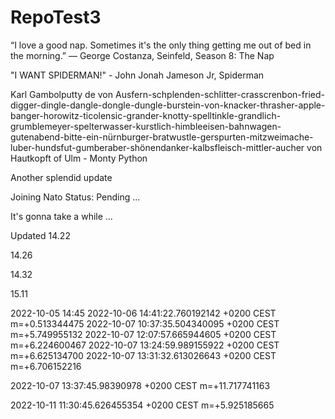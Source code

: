 # RepoTest3

“I love a good nap. Sometimes it's the only thing getting me out of bed in the morning.”
— George Costanza, Seinfeld, Season 8: The Nap

"I WANT SPIDERMAN!" - John Jonah Jameson Jr, Spiderman

Karl Gambolputty de von Ausfern-schplenden-schlitter-crasscrenbon-fried-digger-dingle-dangle-dongle-dungle-burstein-von-knacker-thrasher-apple-banger-horowitz-ticolensic-grander-knotty-spelltinkle-grandlich-grumblemeyer-spelterwasser-kurstlich-himbleeisen-bahnwagen-gutenabend-bitte-ein-nürnburger-bratwustle-gerspurten-mitzweimache-luber-hundsfut-gumberaber-shönendanker-kalbsfleisch-mittler-aucher von Hautkopft of Ulm - Monty Python

Another splendid update 

Joining Nato Status: Pending ...

It's gonna take a while ...

Updated 14.22

14.26

14.32

15.11

2022-10-05 14:45
2022-10-06 14:41:22.760192142 +0200 CEST m=+0.513344475
2022-10-07 10:37:35.504340095 +0200 CEST m=+5.749955132
2022-10-07 12:07:57.665944605 +0200 CEST m=+6.224600467
2022-10-07 13:24:59.989155922 +0200 CEST m=+6.625134700
2022-10-07 13:31:32.613026643 +0200 CEST m=+6.706152216

2022-10-07 13:37:45.98390978 +0200 CEST m=+11.717741163

2022-10-11 11:30:45.626455354 +0200 CEST m=+5.925185665


